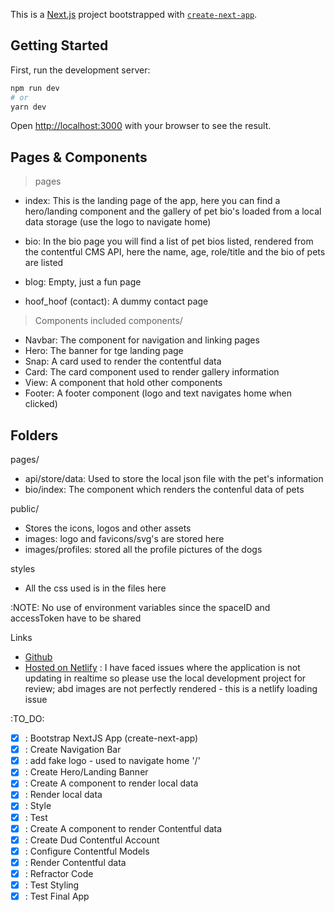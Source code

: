 This is a [Next.js](https://nextjs.org/) project bootstrapped with [`create-next-app`](https://github.com/vercel/next.js/tree/canary/packages/create-next-app).

## Getting Started
First, run the development server:

```bash
npm run dev
# or
yarn dev
```

Open [http://localhost:3000](http://localhost:3000) with your browser to see the result.

## Pages & Components 
> pages

- index: This is the landing page of the app, here you can find a hero/landing component and the gallery of pet bio's loaded from a local data storage (use the logo to navigate home)

- bio: In the bio page you will find a list of pet bios listed, rendered from the contentful CMS API, here the name, age, role/title and the bio of pets are listed

- blog: Empty, just a fun page

- hoof_hoof (contact): A dummy contact page

> Components included
components/
- Navbar: The component for navigation and linking pages
- Hero: The banner for tge landing page
- Snap: A card used to render the contentful data
- Card: The card component used to render gallery information
- View: A component that hold other components
- Footer: A footer component (logo and text navigates home when clicked)

## Folders
pages/
- api/store/data: Used to store the local json file with the pet's information
- bio/index: The component which renders the contenful data of pets

public/
- Stores the icons, logos and other assets
- images: logo and favicons/svg's are stored here 
- images/profiles: stored all the profile pictures of the dogs

styles
- All the css used is in the files here

:NOTE:
No use of environment variables since the spaceID and accessToken have to be shared


Links
- [Github](https://github.com/lsmucassi/nextjs-dado)
- [Hosted on Netlify](https://zealous-torvalds-caf193.netlify.app/) : I have faced issues where the application is not updating in realtime so please use the local development project for review; abd images are not perfectly rendered - this is a netlify loading issue

:TO_DO:

-[x] : Bootstrap NextJS App (create-next-app)
-[x] : Create Navigation Bar
-[x] : add fake logo - used to navigate home '/'
-[x] : Create Hero/Landing Banner 
-[x] : Create A component to render local data
-[x] : Render local data
-[x] : Style
-[x] : Test 
-[x] : Create A component to render Contentful data
-[x] : Create Dud Contentful Account
-[x] : Configure Contentful Models
-[x] : Render Contentful data
-[x] : Refractor Code
-[x] : Test Styling
-[x] : Test Final App